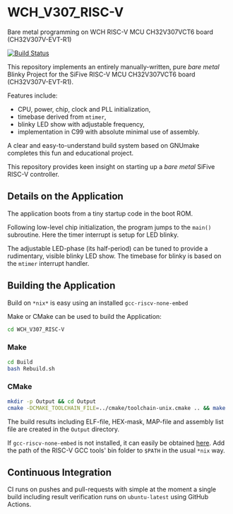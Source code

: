 # WCH_V307_RISC-V
Bare metal programming on WCH RISC-V MCU CH32V307VCT6 board (CH32V307V-EVT-R1)

[![Build Status](https://github.com/Embedded-System-Lovers/WCH_V307_RISC-V/actions/workflows/WCH_V307_RISC-V.yml/badge.svg)](https://github.com/Embedded-System-Lovers/WCH_V307_RISC-V/actions)

This repository implements an entirely manually-written, pure
_bare_ _metal_ Blinky Project for the SiFive
RISC-V MCU CH32V307VCT6 board  (CH32V307V-EVT-R1).

Features include:
  - CPU, power, chip, clock and PLL initialization,
  - timebase derived from `mtimer`,
  - blinky LED show with adjustable frequency,
  - implementation in C99 with absolute minimal use of assembly.

A clear and easy-to-understand build system based on GNUmake
completes this fun and educational project.

This repository provides keen insight on starting up
a _bare_ _metal_ SiFive RISC-V controller.

## Details on the Application

The application boots from a tiny startup code in the boot ROM.

Following low-level chip initialization, the program jumps to
the `main()` subroutine. Here the timer interrupt is setup
for LED blinky.

The adjustable LED-phase (its half-period) can be tuned
to provide a rudimentary, visible blinky LED show.
The timebase for blinky is based on the `mtimer`
interrupt handler.

## Building the Application

Build on `*nix*` is easy using an installed `gcc-riscv-none-embed`

Make or CMake can be used to build the Application:

```sh
cd WCH_V307_RISC-V
```
### Make
```sh
cd Build
bash Rebuild.sh
```
### CMake
```sh
mkdir -p Output && cd Output
cmake -DCMAKE_TOOLCHAIN_FILE=../cmake/toolchain-unix.cmake .. && make
```
The build results including ELF-file, HEX-mask, MAP-file
and assembly list file are created in the `Output` directory.

If `gcc-riscv-none-embed` is not installed, it can easily
be obtained [here](https://github.com/xpack-dev-tools/riscv-none-embed-gcc-xpack/releases).
Add the path of the RISC-V GCC tools' bin folder to `$PATH`
in the usual `*nix` way.

## Continuous Integration

CI runs on pushes and pull-requests with simple
at the moment a single build including result verification
runs on `ubuntu-latest` using GitHub Actions.

